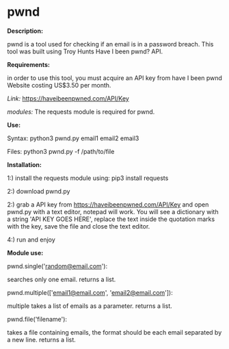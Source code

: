 # pwnd

**Description:**

pwnd is a tool used for checking if an email is in a password breach. This tool was built using Troy Hunts Have I been pwnd? API.

**Requirements:**

in order to use this tool, you must acquire an API key from have I been pwnd Website costing US$3.50 per month.

_Link:_ https://haveibeenpwned.com/API/Key

_modules:_ The requests module is required for pwnd.

**Use:**

Syntax: python3 pwnd.py email1 email2 email3

Files: python3 pwnd.py -f /path/to/file

**Installation:**

1:) install the requests module using: pip3 install requests

2:) download pwnd.py

2:) grab a API key from https://haveibeenpwned.com/API/Key and open pwnd.py with a text editor, notepad will work. You will see a dictionary with a string 'API KEY GOES HERE', replace the text inside the quotation marks with the key, save the file and close the text editor. 

4:) run and enjoy

**Module use:**

pwnd.single('random@email.com'):

searches only one email. returns a list.

pwnd.multiple(['email1@email.com', 'email2@email.com']):

multiple takes a list of emails as a parameter. returns a list.

pwnd.file('filename'):

takes a file containing emails, the format should be each email separated by a new line. returns a list.
